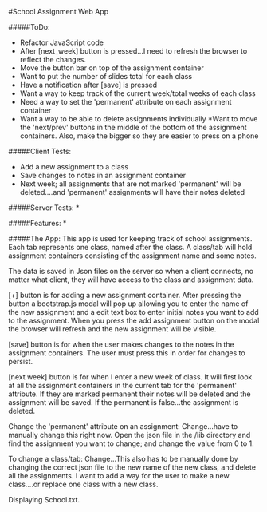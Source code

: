 #School Assignment Web App

#####ToDo:
* Refactor JavaScript code
* After [next_week] button is pressed...I need to refresh the browser to reflect the changes.
* Move the button bar on top of the assignment container
* Want to put the number of slides total for each class
* Have a notification after [save] is pressed
* Want a way to keep track of the current week/total weeks of each class
* Need a way to set the 'permanent' attribute on each assignment container
* Want a way to be able to delete assignments individually
*Want to move the 'next/prev' buttons in the middle of the bottom of the assignment containers. Also, make the bigger so they are easier to press on a phone

#####Client Tests:
* Add a new assignment to a class
* Save changes to notes in an assignment container
* Next week; all assignments that are not marked 'permanent' will be deleted....and 'permanent' assignments will have their notes deleted

#####Server Tests:
* 

#####Features:
* 

#####The App:
This app is used for keeping track of school assignments. Each tab represents one class, named after the class. A class/tab will hold assignment containers consisting of the assignment name and some notes. 

The data is saved in Json files on the server so when a client connects, no matter what client, they will have access to the class and assignment data.

[+] button is for adding a new assignment container. After pressing the button a bootstrap.js modal will pop up allowing you to enter the name of the new assignment and a edit text box to enter initial notes you want to add to the assignment. When you press the add assignment button on the modal the browser will refresh and the new assignment will be visible.

[save] button is for when the user makes changes to the notes in the assignment containers. The user must press this in order for changes to persist.

[next week] button is for when I enter a new week of class. It will first look at all the assignment containers in the current tab for the 'permanent' attribute. If they are marked permanent their notes will be deleted and the assignment will be saved. If the permanent is false...the assignment is deleted. 

Change the 'permanent' attribute on an assignment: Change...have to manually change this right now. Open the json file in the /lib directory and find the assignment you want to change; and change the value from 0 to 1. 

To change a class/tab: Change...This also has to be manually done by changing the correct json file to the new name of the new class, and delete all the assignments. I want to add a way for the user to make a new class....or replace one class with a new class.

Displaying School.txt.